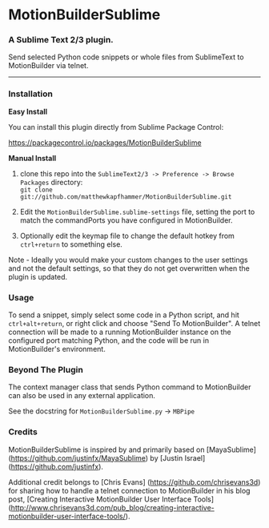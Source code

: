 # MotionBuilderSublime
### A Sublime Text 2/3 plugin.

Send selected Python code snippets or whole files from SublimeText to MotionBuilder via telnet.

----------

### Installation

**Easy Install**

You can install this plugin directly from Sublime Package Control:

https://packagecontrol.io/packages/MotionBuilderSublime

**Manual Install**

1. clone this repo into the `SublimeText2/3 -> Preference -> Browse Packages` directory:  
`git clone git://github.com/matthewkapfhammer/MotionBuilderSublime.git`

2. Edit the `MotionBuilderSublime.sublime-settings` file, setting the port to match the commandPorts you have configured in MotionBuilder.

3. Optionally edit the keymap file to change the default hotkey from `ctrl+return` to something else.

Note - Ideally you would make your custom changes to the user settings and not the default settings, so that they do not get overwritten when the plugin is updated.

### Usage

To send a snippet, simply select some code in a Python script, and hit `ctrl+alt+return`, or right click and choose "Send To MotionBuilder".
A telnet connection will be made to a running MotionBuilder instance on the configured port matching Python, and the code will be run in MotionBuilder's environment.

### Beyond The Plugin

The context manager class that sends Python command to MotionBuilder can also be used in any external application. 

See the docstring for ```MotionBuilderSublime.py``` -> ```MBPipe```

### Credits

MotionBuilderSublime is inspired by and primarily based on [MayaSublime] (https://github.com/justinfx/MayaSublime) by [Justin Israel] (https://github.com/justinfx).

Additional credit belongs to [Chris Evans] (https://github.com/chrisevans3d) for sharing how to handle a telnet connection to MotionBuilder in his blog post, [Creating Interactive MotionBuilder User Interface Tools] (http://www.chrisevans3d.com/pub_blog/creating-interactive-motionbuilder-user-interface-tools/).
